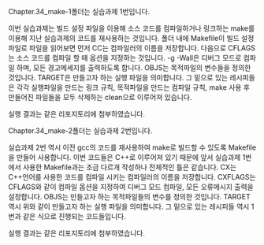 Chapter.34_make-1폴더는 실습과제 1번입니다.

이번 실습과제는 빌드 설정 파일을 이용해 소스 코드를 컴파일하거나 링크하는 make를 이용해 지난 실습과제의 코드를 재사용하는 것입니다.
폴더 내에 Makefile이 빌드 설정 파일로 파일을 읽어보면 먼저 CC는 컴파일러의 이름을 저장합니다.
다음으로 CFLAGS는 소스 코드를 컴파일 할 때 옵션을 지정하는 것입니다. -g -Wall은 디버그 모드로 컴파일 하며, 모든 경고메세지를 출력하도록 합니다.
OBJS는 목적파일의 변수들을 정의한 것입니다.
TARGET은 만들고자 하는 실행 파일을 의미합니다.
그 밑으로 있는 레시피들은 각각 실행파일을 만드는 링크 규칙, 목적파일을 만드는 컴파일 규칙, make 사용 후 만들어진 파일들을 모두 삭제하는 clean으로 이루어져 있습니다.

실행 결과는 같은 리포지토리에 첨부하였습니다.



Chapter.34_make-2폴더는 실습과제 2번입니다.

실습과제 2번 역시 이전 gcc의 코드를 재사용하여 make로 빌드할 수 있도록 Makefile을 만들어 사용합니다.
이번 코드들은 C++로 이루어져 있기 때문에 앞서 실습과제 1번에서 사용한 Makefile과는 조금 다르개 작성하나 전체적인 틀은 같습니다.
CX는 C++언어를 사용한 코드를 컴파일 시키는 컴파일러의 이름을 저장합니다.
CXFLAGS는 CFLAGS와 같이 컴파일 옵션을 지정하여 디버그 모드 컴파일, 모든 오류메시지 출력을 설정합니다.
OBJS는 만들고자 하는 목적파일들의 변수를 정의한 것입니다.
TARGET 역시 위와 같이 만들고자 하는 실행 파일을 의미합니다.
그 밑으로 있는 레시피들 역시 1번과 같은 식으로 진행되는 코드들입니다.

실행 결과는 같은 리포지토리에 첨부하였습니다.
